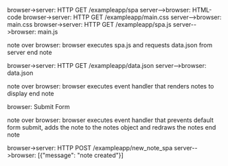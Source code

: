 browser->server: HTTP GET /exampleapp/spa
server-->browser: HTML-code
browser->server: HTTP GET /exampleapp/main.css
server-->browser: main.css
browser->server: HTTP GET /exampleapp/spa.js
server-->browser: main.js

note over browser:
    browser executes spa.js and
    requests data.json from server
end note

browser->server: HTTP GET /exampleapp/data.json
server-->browser: data.json

note over browser:
    browser executes event handler
    that renders notes to display
end note

browser: Submit Form

note over browser:
    browser executes event handler
    that prevents default form submit,
    adds the note to the notes object
    and redraws the notes
end note

browser->server: HTTP POST /exampleapp/new_note_spa
server-->browser: [{"message": "note created"}]